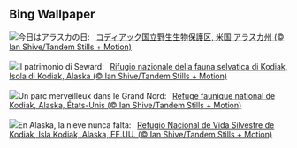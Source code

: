 ## Bing Wallpaper
![](https://www.bing.com/th?id=OHR.KodiakAlaska_JA-JP8382026046_UHD.jpg&w=1000)今日はアラスカの日:&nbsp;&ensp;[コディアック国立野生生物保護区, 米国 アラスカ州 (© Ian Shive/Tandem Stills + Motion)](https://www.bing.com/th?id=OHR.KodiakAlaska_JA-JP8382026046_UHD.jpg)
<br><br/>
![](https://www.bing.com/th?id=OHR.KodiakAlaska_IT-IT8488894073_UHD.jpg&w=1000)Il patrimonio di Seward:&nbsp;&ensp;[Rifugio nazionale della fauna selvatica di Kodiak, Isola di Kodiak, Alaska (© Ian Shive/Tandem Stills + Motion)](https://www.bing.com/th?id=OHR.KodiakAlaska_IT-IT8488894073_UHD.jpg)
<br><br/>
![](https://www.bing.com/th?id=OHR.KodiakAlaska_FR-FR3778236447_UHD.jpg&w=1000)Un parc merveilleux dans le Grand Nord:&nbsp;&ensp;[Refuge faunique national de Kodiak, Alaska, États-Unis (© Ian Shive/Tandem Stills + Motion)](https://www.bing.com/th?id=OHR.KodiakAlaska_FR-FR3778236447_UHD.jpg)
<br><br/>
![](https://www.bing.com/th?id=OHR.KodiakAlaska_ES-ES6523773825_UHD.jpg&w=1000)En Alaska, la nieve nunca falta:&nbsp;&ensp;[Refugio Nacional de Vida Silvestre de Kodiak, Isla Kodiak, Alaska, EE.UU. (© Ian Shive/Tandem Stills + Motion)](https://www.bing.com/th?id=OHR.KodiakAlaska_ES-ES6523773825_UHD.jpg)
<br><br/>
